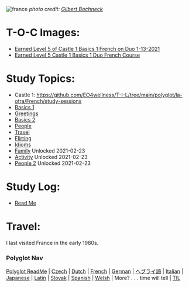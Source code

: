 ![france](https://upload.wikimedia.org/wikipedia/commons/d/d8/Notre-Dame_de_Paris-France.JPG)
_photo credit: [Gilbert Bochneck](https://commons.wikimedia.org/wiki/File:Notre-Dame_de_Paris-France.JPG)_ 

# T-O-C Images:
* [Earned Level 5 of Castle 1 Basics 1 French on Duo 1-13-2021](https://github.com/EO4wellness/T-I-L/blob/main/polyglot/la-otra/images/french/2021-01-21-French-Castle1-skil1-earned-level4.png)
* [Earned Level 5 Castle 1 Basics 1 Duo French Course](https://github.com/EO4wellness/T-I-L/blob/main/polyglot/la-otra/images/french/2021-01-13-earned%20crown-french.png)

# Study Topics: 
* Castle 1: https://github.com/EO4wellness/T-I-L/tree/main/polyglot/la-otra/French/study-sessions 
* [Basics 1](https://github.com/EO4wellness/T-I-L/blob/main/polyglot/la-otra/French/Basics-1.md)
* [Greetings](https://github.com/EO4wellness/T-I-L/blob/main/polyglot/la-otra/French/Greetings.md)
* [Basics 2](#)
* [People](https://github.com/EO4wellness/T-I-L/blob/main/polyglot/la-otra/French/people.md)
* [Travel](https://github.com/EO4wellness/T-I-L/blob/main/polyglot/la-otra/French/Travel.md)
* [Flirting](https://github.com/EO4wellness/T-I-L/blob/main/polyglot/la-otra/French/Flirting.md)
* [Idioms](https://github.com/EO4wellness/T-I-L/blob/main/polyglot/la-otra/French/Idioms.md)
* [Family](#) Unlocked 2021-02-23
* [Activity](#) Unlocked 2021-02-23
* [People 2](#) Unlocked 2021-02-23

# Study Log:
* [Read Me](https://github.com/EO4wellness/T-I-L/tree/main/polyglot/la-otra/French/study-logs)

# Travel: 
I last visited France in the early 1980s. 


### Polyglot Nav
[Polyglot ReadMe](https://github.com/EO4wellness/T-I-L/blob/main/polyglot/README.md) | [Czech](https://github.com/EO4wellness/T-I-L/tree/main/polyglot/la-otra/Czech) |  [Dutch](https://github.com/EO4wellness/T-I-L/tree/main/polyglot/la-otra/Dutch) |  [French](https://github.com/EO4wellness/T-I-L/tree/main/polyglot/la-otra/French) | [German](https://github.com/EO4wellness/T-I-L/tree/main/polyglot/aleman) |  [ヘブライ語](https://github.com/EO4wellness/T-I-L/tree/main/polyglot/la-otra/%E3%83%98%E3%83%96%E3%83%A9%E3%82%A4%E8%AA%9E) | [Italian](https://github.com/EO4wellness/T-I-L/tree/main/polyglot/italiano) |  [Japanese](https://github.com/EO4wellness/T-I-L/tree/main/polyglot/japon%C3%A9s) | [Latin](https://github.com/EO4wellness/T-I-L/tree/main/polyglot/Latin) | [Slovak](https://github.com/EO4wellness/T-I-L/tree/main/polyglot/eslovaco) | [Spanish](https://github.com/EO4wellness/T-I-L/tree/main/polyglot/espa%C3%B1ol) | [Welsh](https://github.com/EO4wellness/T-I-L/tree/main/polyglot/gales) |  More? . . . time will tell | [TIL](https://github.com/EO4wellness/T-I-L)
